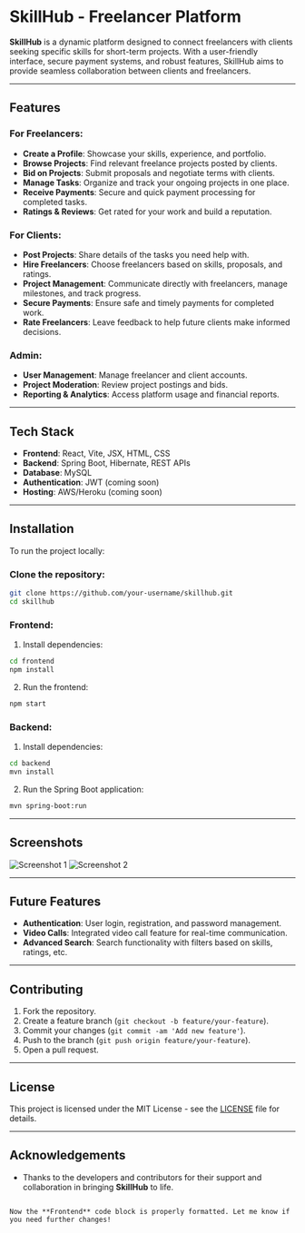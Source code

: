 # SkillHub - Freelancer Platform

**SkillHub** is a dynamic platform designed to connect freelancers with clients seeking specific skills for short-term projects. With a user-friendly interface, secure payment systems, and robust features, SkillHub aims to provide seamless collaboration between clients and freelancers.

---

## Features

### For Freelancers:

-   **Create a Profile**: Showcase your skills, experience, and portfolio.
-   **Browse Projects**: Find relevant freelance projects posted by clients.
-   **Bid on Projects**: Submit proposals and negotiate terms with clients.
-   **Manage Tasks**: Organize and track your ongoing projects in one place.
-   **Receive Payments**: Secure and quick payment processing for completed tasks.
-   **Ratings & Reviews**: Get rated for your work and build a reputation.

### For Clients:

-   **Post Projects**: Share details of the tasks you need help with.
-   **Hire Freelancers**: Choose freelancers based on skills, proposals, and ratings.
-   **Project Management**: Communicate directly with freelancers, manage milestones, and track progress.
-   **Secure Payments**: Ensure safe and timely payments for completed work.
-   **Rate Freelancers**: Leave feedback to help future clients make informed decisions.

### Admin:

-   **User Management**: Manage freelancer and client accounts.
-   **Project Moderation**: Review project postings and bids.
-   **Reporting & Analytics**: Access platform usage and financial reports.

---

## Tech Stack

-   **Frontend**: React, Vite, JSX, HTML, CSS
-   **Backend**: Spring Boot, Hibernate, REST APIs
-   **Database**: MySQL
-   **Authentication**: JWT (coming soon)
-   **Hosting**: AWS/Heroku (coming soon)

---

## Installation

To run the project locally:

### Clone the repository:

```bash
git clone https://github.com/your-username/skillhub.git
cd skillhub
```

### Frontend:

1. Install dependencies:

```bash
cd frontend
npm install
```

2. Run the frontend:

```bash
npm start
```

### Backend:

1. Install dependencies:

```bash
cd backend
mvn install
```

2. Run the Spring Boot application:

```bash
mvn spring-boot:run
```

---

## Screenshots

![Screenshot 1](path/to/screenshot1.png)
![Screenshot 2](path/to/screenshot2.png)

---

## Future Features

-   **Authentication**: User login, registration, and password management.
-   **Video Calls**: Integrated video call feature for real-time communication.
-   **Advanced Search**: Search functionality with filters based on skills, ratings, etc.

---

## Contributing

1. Fork the repository.
2. Create a feature branch (`git checkout -b feature/your-feature`).
3. Commit your changes (`git commit -am 'Add new feature'`).
4. Push to the branch (`git push origin feature/your-feature`).
5. Open a pull request.

---

## License

This project is licensed under the MIT License - see the [LICENSE](LICENSE) file for details.

---

## Acknowledgements

-   Thanks to the developers and contributors for their support and collaboration in bringing **SkillHub** to life.

```

Now the **Frontend** code block is properly formatted. Let me know if you need further changes!
```

